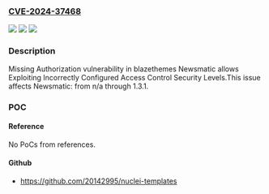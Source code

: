 ### [CVE-2024-37468](https://cve.mitre.org/cgi-bin/cvename.cgi?name=CVE-2024-37468)
![](https://img.shields.io/static/v1?label=Product&message=Newsmatic&color=blue)
![](https://img.shields.io/static/v1?label=Version&message=n%2Fa&color=blue)
![](https://img.shields.io/static/v1?label=Vulnerability&message=CWE-862%20Missing%20Authorization&color=brighgreen)

### Description

Missing Authorization vulnerability in blazethemes Newsmatic allows Exploiting Incorrectly Configured Access Control Security Levels.This issue affects Newsmatic: from n/a through 1.3.1.

### POC

#### Reference
No PoCs from references.

#### Github
- https://github.com/20142995/nuclei-templates

